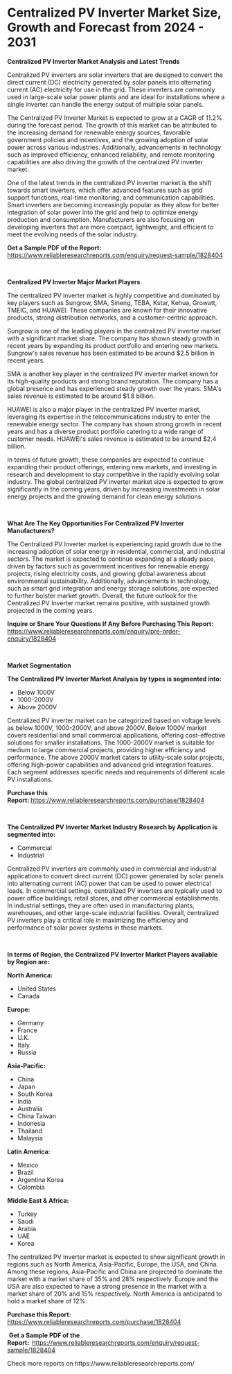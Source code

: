 <p><h1>Centralized PV Inverter Market Size, Growth and Forecast from 2024 - 2031</h1></p><p><strong>Centralized PV Inverter Market Analysis and Latest Trends</strong></p>
<p><p>Centralized PV inverters are solar inverters that are designed to convert the direct current (DC) electricity generated by solar panels into alternating current (AC) electricity for use in the grid. These inverters are commonly used in large-scale solar power plants and are ideal for installations where a single inverter can handle the energy output of multiple solar panels.</p><p>The Centralized PV Inverter Market is expected to grow at a CAGR of 11.2% during the forecast period. The growth of this market can be attributed to the increasing demand for renewable energy sources, favorable government policies and incentives, and the growing adoption of solar power across various industries. Additionally, advancements in technology such as improved efficiency, enhanced reliability, and remote monitoring capabilities are also driving the growth of the centralized PV inverter market.</p><p>One of the latest trends in the centralized PV inverter market is the shift towards smart inverters, which offer advanced features such as grid support functions, real-time monitoring, and communication capabilities. Smart inverters are becoming increasingly popular as they allow for better integration of solar power into the grid and help to optimize energy production and consumption. Manufacturers are also focusing on developing inverters that are more compact, lightweight, and efficient to meet the evolving needs of the solar industry.</p></p>
<p><strong>Get a Sample PDF of the Report:&nbsp;</strong> <a href="https://www.reliableresearchreports.com/enquiry/request-sample/1828404">https://www.reliableresearchreports.com/enquiry/request-sample/1828404</a></p>
<p>&nbsp;</p>
<p><strong>Centralized PV Inverter Major Market Players</strong></p>
<p><p>The centralized PV inverter market is highly competitive and dominated by key players such as Sungrow, SMA, Sineng, TEBA, Kstar, Kehua, Growatt, TMEIC, and HUAWEI. These companies are known for their innovative products, strong distribution networks, and a customer-centric approach.</p><p>Sungrow is one of the leading players in the centralized PV inverter market with a significant market share. The company has shown steady growth in recent years by expanding its product portfolio and entering new markets. Sungrow's sales revenue has been estimated to be around $2.5 billion in recent years.</p><p>SMA is another key player in the centralized PV inverter market known for its high-quality products and strong brand reputation. The company has a global presence and has experienced steady growth over the years. SMA's sales revenue is estimated to be around $1.8 billion.</p><p>HUAWEI is also a major player in the centralized PV inverter market, leveraging its expertise in the telecommunications industry to enter the renewable energy sector. The company has shown strong growth in recent years and has a diverse product portfolio catering to a wide range of customer needs. HUAWEI's sales revenue is estimated to be around $2.4 billion.</p><p>In terms of future growth, these companies are expected to continue expanding their product offerings, entering new markets, and investing in research and development to stay competitive in the rapidly evolving solar industry. The global centralized PV inverter market size is expected to grow significantly in the coming years, driven by increasing investments in solar energy projects and the growing demand for clean energy solutions.</p></p>
<p>&nbsp;</p>
<p><strong>What Are The Key Opportunities For Centralized PV Inverter Manufacturers?</strong></p>
<p><p>The Centralized PV Inverter market is experiencing rapid growth due to the increasing adoption of solar energy in residential, commercial, and industrial sectors. The market is expected to continue expanding at a steady pace, driven by factors such as government incentives for renewable energy projects, rising electricity costs, and growing global awareness about environmental sustainability. Additionally, advancements in technology, such as smart grid integration and energy storage solutions, are expected to further bolster market growth. Overall, the future outlook for the Centralized PV Inverter market remains positive, with sustained growth projected in the coming years.</p></p>
<p><strong>Inquire or Share Your Questions If Any Before Purchasing This Report:</strong> <a href="https://www.reliableresearchreports.com/enquiry/pre-order-enquiry/1828404">https://www.reliableresearchreports.com/enquiry/pre-order-enquiry/1828404</a></p>
<p>&nbsp;</p>
<p><strong>Market Segmentation</strong></p>
<p><strong>The Centralized PV Inverter Market Analysis by types is segmented into:</strong></p>
<p><ul><li>Below 1000V</li><li>1000-2000V</li><li>Above 2000V</li></ul></p>
<p><p>Centralized PV inverter market can be categorized based on voltage levels as below 1000V, 1000-2000V, and above 2000V. Below 1000V market covers residential and small commercial applications, offering cost-effective solutions for smaller installations. The 1000-2000V market is suitable for medium to large commercial projects, providing higher efficiency and performance. The above 2000V market caters to utility-scale solar projects, offering high-power capabilities and advanced grid integration features. Each segment addresses specific needs and requirements of different scale PV installations.</p></p>
<p><strong>Purchase this Report:&nbsp;</strong><a href="https://www.reliableresearchreports.com/purchase/1828404">https://www.reliableresearchreports.com/purchase/1828404</a></p>
<p>&nbsp;</p>
<p><strong>The Centralized PV Inverter Market Industry Research by Application is segmented into:</strong></p>
<p><ul><li>Commercial</li><li>Industrial</li></ul></p>
<p><p>Centralized PV inverters are commonly used in commercial and industrial applications to convert direct current (DC) power generated by solar panels into alternating current (AC) power that can be used to power electrical loads. In commercial settings, centralized PV inverters are typically used to power office buildings, retail stores, and other commercial establishments. In industrial settings, they are often used in manufacturing plants, warehouses, and other large-scale industrial facilities. Overall, centralized PV inverters play a critical role in maximizing the efficiency and performance of solar power systems in these markets.</p></p>
<p>&nbsp;</p>
<p><strong>In terms of Region, the Centralized PV Inverter Market Players available by Region are:</strong></p>
<p>
    <p> <strong> North America: </strong>
        <ul>
            <li>United States</li>
            <li>Canada</li>
        </ul>
        </p> 
    <p> <strong> Europe: </strong>
        <ul>
            <li>Germany</li>
            <li>France</li>
            <li>U.K.</li>
            <li>Italy</li>
            <li>Russia</li>
        </ul>
        </p> 
    <p> <strong> Asia-Pacific: </strong>
        <ul>
            <li>China</li>
            <li>Japan</li>
            <li>South Korea</li>
            <li>India</li>
            <li>Australia</li>
            <li>China Taiwan</li>
            <li>Indonesia</li>
            <li>Thailand</li>
            <li>Malaysia</li>
        </ul>
        </p> 
    <p> <strong> Latin America: </strong>
        <ul>
            <li>Mexico</li>
            <li>Brazil</li>
            <li>Argentina Korea</li>
            <li>Colombia</li>
        </ul>
        </p> 
    <p> <strong> Middle East & Africa: </strong>
        <ul>
            <li>Turkey</li>
            <li>Saudi</li>
            <li>Arabia</li>
            <li>UAE</li>
            <li>Korea</li>
        </ul>
    </p>
    </p>
<p><p>The centralized PV inverter market is expected to show significant growth in regions such as North America, Asia-Pacific, Europe, the USA, and China. Among these regions, Asia-Pacific and China are projected to dominate the market with a market share of 35% and 28% respectively. Europe and the USA are also expected to have a strong presence in the market with a market share of 20% and 15% respectively. North America is anticipated to hold a market share of 12%.</p></p>
<p><strong>Purchase this Report: </strong><a href="https://www.reliableresearchreports.com/purchase/1828404">https://www.reliableresearchreports.com/purchase/1828404</a></p>
<p>&nbsp;<strong>Get a Sample PDF of the Report:&nbsp;&nbsp;</strong><a href="https://www.reliableresearchreports.com/enquiry/request-sample/1828404">https://www.reliableresearchreports.com/enquiry/request-sample/1828404</a></p>
<p><strong></strong></p>
<p>Check more reports on https://www.reliableresearchreports.com/</p>